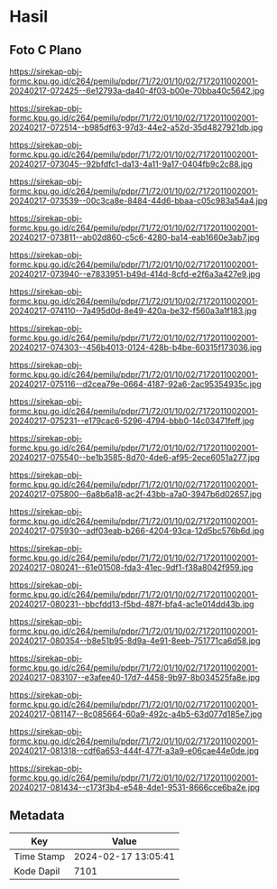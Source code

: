 # Hasil

## Foto C Plano

https://sirekap-obj-formc.kpu.go.id/c264/pemilu/pdpr/71/72/01/10/02/7172011002001-20240217-072425--6e12793a-da40-4f03-b00e-70bba40c5642.jpg

https://sirekap-obj-formc.kpu.go.id/c264/pemilu/pdpr/71/72/01/10/02/7172011002001-20240217-072514--b985df63-97d3-44e2-a52d-35d4827921db.jpg

https://sirekap-obj-formc.kpu.go.id/c264/pemilu/pdpr/71/72/01/10/02/7172011002001-20240217-073045--92bfdfc1-da13-4a11-9a17-0404fb9c2c88.jpg

https://sirekap-obj-formc.kpu.go.id/c264/pemilu/pdpr/71/72/01/10/02/7172011002001-20240217-073539--00c3ca8e-8484-44d6-bbaa-c05c983a54a4.jpg

https://sirekap-obj-formc.kpu.go.id/c264/pemilu/pdpr/71/72/01/10/02/7172011002001-20240217-073811--ab02d860-c5c6-4280-ba14-eab1660e3ab7.jpg

https://sirekap-obj-formc.kpu.go.id/c264/pemilu/pdpr/71/72/01/10/02/7172011002001-20240217-073940--e7833951-b49d-414d-8cfd-e2f6a3a427e9.jpg

https://sirekap-obj-formc.kpu.go.id/c264/pemilu/pdpr/71/72/01/10/02/7172011002001-20240217-074110--7a495d0d-8e49-420a-be32-f560a3a1f183.jpg

https://sirekap-obj-formc.kpu.go.id/c264/pemilu/pdpr/71/72/01/10/02/7172011002001-20240217-074303--456b4013-0124-428b-b4be-60315f173036.jpg

https://sirekap-obj-formc.kpu.go.id/c264/pemilu/pdpr/71/72/01/10/02/7172011002001-20240217-075116--d2cea79e-0664-4187-92a6-2ac95354935c.jpg

https://sirekap-obj-formc.kpu.go.id/c264/pemilu/pdpr/71/72/01/10/02/7172011002001-20240217-075231--e179cac6-5296-4794-bbb0-14c03471feff.jpg

https://sirekap-obj-formc.kpu.go.id/c264/pemilu/pdpr/71/72/01/10/02/7172011002001-20240217-075540--be1b3585-8d70-4de6-af95-2ece6051a277.jpg

https://sirekap-obj-formc.kpu.go.id/c264/pemilu/pdpr/71/72/01/10/02/7172011002001-20240217-075800--6a8b6a18-ac2f-43bb-a7a0-3947b6d02657.jpg

https://sirekap-obj-formc.kpu.go.id/c264/pemilu/pdpr/71/72/01/10/02/7172011002001-20240217-075930--adf03eab-b266-4204-93ca-12d5bc576b6d.jpg

https://sirekap-obj-formc.kpu.go.id/c264/pemilu/pdpr/71/72/01/10/02/7172011002001-20240217-080241--61e01508-fda3-41ec-9df1-f38a8042f959.jpg

https://sirekap-obj-formc.kpu.go.id/c264/pemilu/pdpr/71/72/01/10/02/7172011002001-20240217-080231--bbcfdd13-f5bd-487f-bfa4-ac1e014dd43b.jpg

https://sirekap-obj-formc.kpu.go.id/c264/pemilu/pdpr/71/72/01/10/02/7172011002001-20240217-080354--b8e51b95-8d9a-4e91-8eeb-751771ca6d58.jpg

https://sirekap-obj-formc.kpu.go.id/c264/pemilu/pdpr/71/72/01/10/02/7172011002001-20240217-083107--e3afee40-17d7-4458-9b97-8b034525fa8e.jpg

https://sirekap-obj-formc.kpu.go.id/c264/pemilu/pdpr/71/72/01/10/02/7172011002001-20240217-081147--8c085664-60a9-492c-a4b5-63d077d185e7.jpg

https://sirekap-obj-formc.kpu.go.id/c264/pemilu/pdpr/71/72/01/10/02/7172011002001-20240217-081318--cdf6a653-444f-477f-a3a9-e06cae44e0de.jpg

https://sirekap-obj-formc.kpu.go.id/c264/pemilu/pdpr/71/72/01/10/02/7172011002001-20240217-081434--c173f3b4-e548-4de1-9531-8666cce6ba2e.jpg


## Metadata

| Key        | Value               |
| ---------- | ------------------- |
| Time Stamp | 2024-02-17 13:05:41 |
| Kode Dapil | 7101                |




